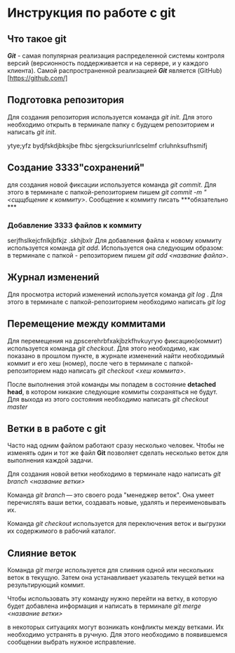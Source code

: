 # Инструкция по работе с git 

## Что такое git

***Git*** - самая популярная реализация распределенной системы контроля версий (версионность поддерживается и на сервере, и у каждого клиента). Самой распространенной реализацией ***Git*** 
является (GitHub)[https://github.com/]

## Подготовка репозитория
Для создания репозитория используется команда *git init*. Для этого необходимо открыть в терминале папку с будущем репозиторием и написать *git init*.

ytye;yfz bydjfskdjbksjbe fhbc
sjergcksuriunrlcselmf
crluhnksufhsmifj

## Создание 3333"сохранений"
для создания новой фиксации используется команда  *git commit*. Для этого в терминале с папкой-репозиторием пишем *git commit -m "<сщщбщение к коммиту>*. Сообщение к коммиту писать ***обязательно ***

### Добавление 3333 файлов к коммиту
serjfhslkejcfnlkjbfkjz .skhjbxlr
Для добавления файла к новому коммиту используется команда *git add*. Используется она следующим образом: в терминале с папкой - репозиторием пишем *git add <название файла>*.


## Журнал изменений 
Для просмотра историй изменений используется команда *git log* . Для этого в терминале с папкой-репозиторием необходимо написать *git log*

## Перемещение между коммитами
Для перемещения на дрscerehrbfxakjbzkfhvkuугую фиксацию(коммит) используется команда *git checkout*. Для этого необходимо, как показано в прошлом пункте, в журнале изменений найти необходимый коммит и его хеш (номер), после чего в терминале с папкой-репозиторием надо написать *git checkout <хеш коммита>*.

После выполнения этой команды мы попадем в состояние **detached head**, в котором никакие следующие коммиты сохраняться не будут. Для выхода из этого состояния необходимо написать *git checkout master*

## Ветки в в работе с git

Часто над одним файлом работают сразу несколько человек. Чтобы не изменять один и тот же файл **Git** позволяет сделать несколько веток для выполнения каждой задачи. 

Для создания новой ветки необходимо в терминале надо написать *git branch <название ветки>*

Команда *git branch* — это своего рода "менеджер веток". Она умеет перечислять ваши ветки, создавать новые, удалять и переименовывать их.

Команда *git checkout* используется для переключения веток и выгрузки их содержимого в рабочий каталог.

## Слияние веток

Команда *git merge* используется для слияния одной или нескольких веток в текущую. Затем она устанавливает указатель текущей ветки на результирующий коммит.

Чтобы использовать эту команду нужно перейти на ветку, в которую будет добавлена информация и написать в терминале *git merge <название ветки>*

в некоторых ситуациях могут возникать конфликты между ветками. Их необходимо устранять в ручную. Для этого необходимо в появившемся сообщении выбрать нужное исправление.



